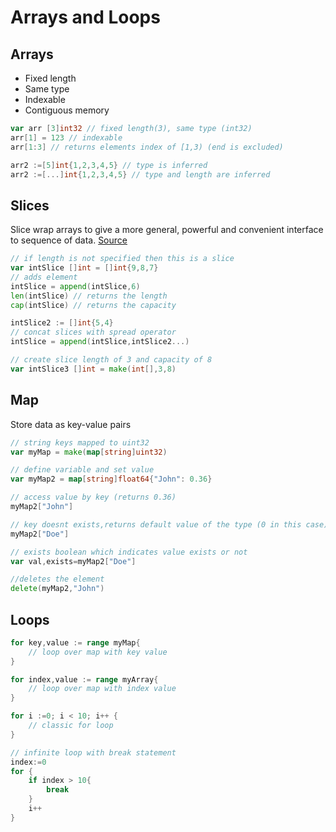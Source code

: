 # Arrays and Loops

## Arrays

- Fixed length
- Same type
- Indexable
- Contiguous memory

```go
var arr [3]int32 // fixed length(3), same type (int32)
arr[1] = 123 // indexable
arr[1:3] // returns elements index of [1,3) (end is excluded)

arr2 :=[5]int{1,2,3,4,5} // type is inferred
arr2 :=[...]int{1,2,3,4,5} // type and length are inferred
```

## Slices

Slice wrap arrays to give a more general, powerful and convenient interface to sequence of data. [Source](https://go.dev/doc/effective_go)

```go
// if length is not specified then this is a slice
var intSlice []int = []int{9,8,7}
// adds element
intSlice = append(intSlice,6)
len(intSlice) // returns the length
cap(intSlice) // returns the capacity

intSlice2 := []int{5,4}
// concat slices with spread operator
intSlice = append(intSlice,intSlice2...)

// create slice length of 3 and capacity of 8
var intSlice3 []int = make(int[],3,8)
```

## Map

Store data as key-value pairs

```go
// string keys mapped to uint32
var myMap = make(map[string]uint32)

// define variable and set value
var myMap2 = map[string]float64{"John": 0.36}

// access value by key (returns 0.36)
myMap2["John"]

// key doesnt exists,returns default value of the type (0 in this case)
myMap2["Doe"]

// exists boolean which indicates value exists or not
var val,exists=myMap2["Doe"]

//deletes the element
delete(myMap2,"John")
```

## Loops

```go
for key,value := range myMap{
    // loop over map with key value
}

for index,value := range myArray{
    // loop over map with index value
}

for i :=0; i < 10; i++ {
    // classic for loop
}

// infinite loop with break statement
index:=0
for {
    if index > 10{
        break
    }
    i++
}
```
